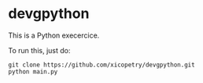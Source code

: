 # devgpython

This is a Python execercice.

To run this, just do:

    git clone https://github.com/xicopetry/devgpython.git
    python main.py
